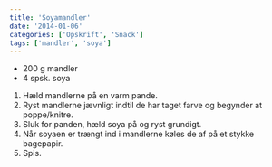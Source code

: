 ```yaml
---
title: 'Soyamandler'
date: '2014-01-06'
categories: ['Opskrift', 'Snack']
tags: ['mandler', 'soya']
---
```


* 200 g mandler
* 4 spsk. soya

1. Hæld mandlerne på en varm pande.
2. Ryst mandlerne jævnligt indtil de har taget farve og begynder at poppe/knitre.
3. Sluk for panden, hæld soya på og ryst grundigt.
4. Når soyaen er trængt ind i mandlerne køles de af på et stykke bagepapir.
5. Spis.
